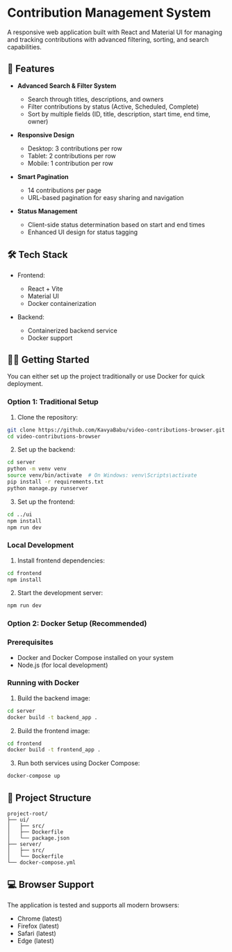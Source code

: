 # Contribution Management System

A responsive web application built with React and Material UI for managing and tracking contributions with advanced filtering, sorting, and search capabilities.

## 🚀 Features

- **Advanced Search & Filter System**
  - Search through titles, descriptions, and owners
  - Filter contributions by status (Active, Scheduled, Complete)
  - Sort by multiple fields (ID, title, description, start time, end time, owner)

- **Responsive Design**
  - Desktop: 3 contributions per row
  - Tablet: 2 contributions per row
  - Mobile: 1 contribution per row

- **Smart Pagination**
  - 14 contributions per page
  - URL-based pagination for easy sharing and navigation

- **Status Management**
  - Client-side status determination based on start and end times
  - Enhanced UI design for status tagging

## 🛠️ Tech Stack

- Frontend:
  - React + Vite
  - Material UI
  - Docker containerization

- Backend:
  - Containerized backend service
  - Docker support

## 🏃‍♂️ Getting Started

You can either set up the project traditionally or use Docker for quick deployment.

### Option 1: Traditional Setup

1. Clone the repository:
```bash
git clone https://github.com/KavyaBabu/video-contributions-browser.git
cd video-contributions-browser
```

2. Set up the backend:
```bash
cd server
python -m venv venv
source venv/bin/activate  # On Windows: venv\Scripts\activate
pip install -r requirements.txt
python manage.py runserver
```

3. Set up the frontend:
```bash
cd ../ui
npm install
npm run dev
```
### Local Development

1. Install frontend dependencies:
```bash
cd frontend
npm install
```

2. Start the development server:
```bash
npm run dev
```

### Option 2: Docker Setup (Recommended)
### Prerequisites

- Docker and Docker Compose installed on your system
- Node.js (for local development)

### Running with Docker

1. Build the backend image:
```bash
cd server
docker build -t backend_app .
```

2. Build the frontend image:
```bash
cd frontend
docker build -t frontend_app .
```

3. Run both services using Docker Compose:
```bash
docker-compose up
```

## 🎯 Project Structure

```
project-root/
├── ui/
│   ├── src/
│   ├── Dockerfile
│   └── package.json
├── server/
│   ├── src/
│   └── Dockerfile
└── docker-compose.yml
```

## 💻 Browser Support

The application is tested and supports all modern browsers:
- Chrome (latest)
- Firefox (latest)
- Safari (latest)
- Edge (latest)
